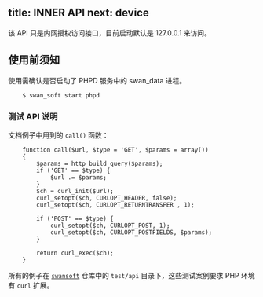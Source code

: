 title: INNER API
next: device
---

该 API 只是内网授权访问接口，目前启动默认是 127.0.0.1 来访问。 

## 使用前须知

使用需确认是否启动了 PHPD 服务中的 swan_data 进程。

```
	$ swan_soft start phpd 
```

### 测试 API 说明

文档例子中用到的 `call()` 函数：

```
	function call($url, $type = 'GET', $params = array())
	{   
		$params = http_build_query($params);
		if ('GET' == $type) {
			$url .= $params;
		}
		$ch = curl_init($url);
		curl_setopt($ch, CURLOPT_HEADER, false);
		curl_setopt($ch, CURLOPT_RETURNTRANSFER , 1);

		if ('POST' == $type) {
			curl_setopt($ch, CURLOPT_POST, 1);
			curl_setopt($ch, CURLOPT_POSTFIELDS, $params);
		}

		return curl_exec($ch);
	}
```

所有的例子在 [`swansoft`](https://www.github.com/nmred/swansoft) 仓库中的 `test/api` 目录下，这些测试案例要求 PHP 环境有 `curl` 扩展。 
